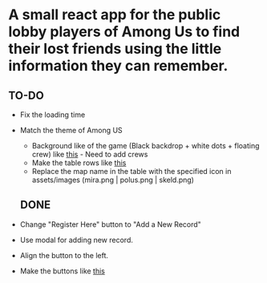 # A small react app for the public lobby players of Among Us to find their lost friends using the little information they can remember.


## TO-DO
- Fix the loading time
- Match the theme of Among US
  - Background like of the game (Black backdrop + white dots + floating crew) like [this](https://static3.srcdn.com/wordpress/wp-content/uploads/2020/10/among-us-start-screen.jpg) - Need to add crews
  - Make the table rows like [this](https://i.redd.it/iarqedk25ar51.jpg)
  - Replace the map name in the table with the specified icon in assets/images (mira.png | polus.png | skeld.png)

  ## DONE
- Change "Register Here" button to "Add a New Record" 
- Use modal for adding new record.
- Align the button to the left.
- Make the buttons like [this](https://static3.srcdn.com/wordpress/wp-content/uploads/2020/10/among-us-start-screen.jpg) 